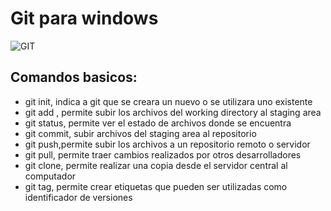 #  Git para **windows**

![GIT](https://git-scm.com/images/logo@2x.png)
## Comandos basicos:

* git init, indica a git que se creara un nuevo o se utilizara uno existente
* git add <file>, permite subir los archivos del working directory al staging area
* git status, permite ver el estado de archivos donde se encuentra
* git commit, subir archivos del staging area al repositorio
* git push,permite subir los archivos a un repositorio remoto o servidor
* git pull, permite traer cambios realizados por otros desarrolladores
* git clone, permite realizar una copia desde el servidor central al computador
* git tag, permite crear etiquetas que pueden ser utilizadas como identificador de versiones
